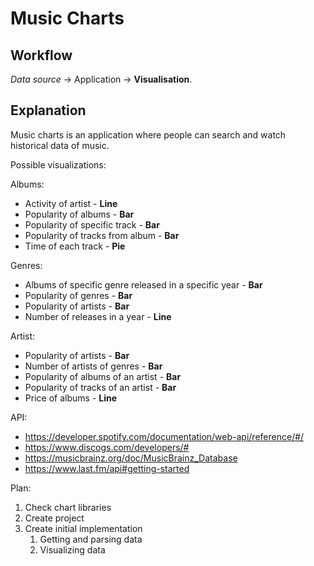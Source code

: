 # Music Charts

## Workflow

*Data source* -> Application  -> **Visualisation**.

## Explanation

Music charts is an application where people can search and watch historical
data of music.

Possible visualizations:

Albums:

- Activity of artist                - **Line**
- Popularity of albums              - **Bar**
- Popularity of specific track      - **Bar**
- Popularity of tracks from album   - **Bar**
- Time of each track                - **Pie**

Genres:

- Albums of specific genre released in a specific year  - **Bar**
- Popularity of genres                                  - **Bar**
- Popularity of artists                                 - **Bar**
- Number of releases in a year                          - **Line**

Artist:

- Popularity of artists             - **Bar**
- Number of artists of genres       - **Bar**
- Popularity of albums of an artist - **Bar**
- Popularity of tracks of an artist - **Bar**
- Price of albums                   - **Line**

API:

- https://developer.spotify.com/documentation/web-api/reference/#/
- https://www.discogs.com/developers/#
- https://musicbrainz.org/doc/MusicBrainz_Database
- https://www.last.fm/api#getting-started

Plan:

1. Check chart libraries
2. Create project
3. Create initial implementation
   1. Getting and parsing data
   2. Visualizing data